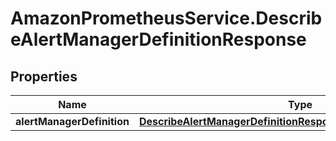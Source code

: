 # AmazonPrometheusService.DescribeAlertManagerDefinitionResponse

## Properties

Name | Type | Description | Notes
------------ | ------------- | ------------- | -------------
**alertManagerDefinition** | [**DescribeAlertManagerDefinitionResponseAlertManagerDefinition**](DescribeAlertManagerDefinitionResponseAlertManagerDefinition.md) |  | 


